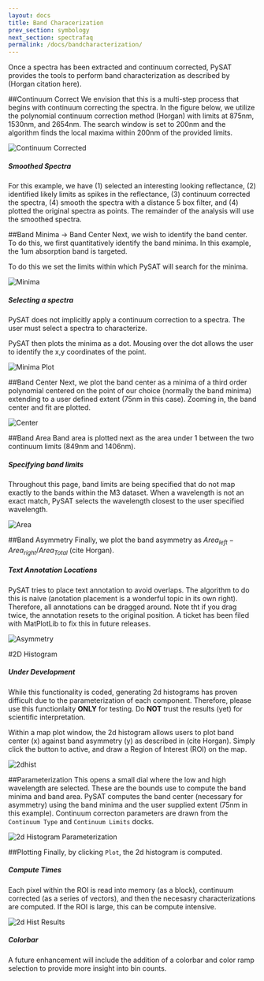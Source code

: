 ```yaml
---
layout: docs
title: Band Characerization
prev_section: symbology
next_section: spectrafaq
permalink: /docs/bandcharacterization/
---
```


Once a spectra has been extracted and continuum corrected, PySAT provides the tools to perform band characterization as described by (Horgan citation here).

##Continuum Correct
We envision that this is a multi-step process that begins with continuum correcting the spectra.  In the figure below, we utilize the polynomial continuum correction method (Horgan) with limits at 875nm, 1530nm, and 2654nm.  The search window is set to 200nm and the algorithm finds the local maxima within 200nm of the provided limits.

![Continuum Corrected](../../img/bandcharacterization/ccorrected.png)

<div class="note">
  <h5>Smoothed Spectra</h5>
  <p>For this example, we have (1) selected an interesting looking reflectance, (2) identified likely limits as spikes in the reflectance, (3) continuum corrected the spectra, (4) smooth the spectra with a distance 5 box filter, and (4) plotted the original spectra as points.  The remainder of the analysis will use the smoothed spectra.</p>
</div>


##Band Minima -> Band Center
Next, we wish to identify the band center.  To do this, we first quantitatively identify the band minima.  In this example, the 1um absorption band is targeted.

To do this we set the limits within which PySAT will search for the minima.

![Minima](../../img/bandcharacterization/minima.png)

<div class="note warning">
  <h5>Selecting a spectra</h5>
  <p>PySAT does not implicitly apply a continuum correction to a spectra.  The user must select a spectra to characterize.</p>
</div>

PySAT then plots the minima as a dot.  Mousing over the dot allows the user to identify the x,y coordinates of the point.

![Minima Plot](../../img/bandcharacterization/minimaplot.png)

##Band Center
Next, we plot the band center as a  minima of a third order polynomial centered on the point of our choice (normally the band minima) extending to a user defined extent (75nm in this case).  Zooming in, the band center and fit are plotted.

![Center](../../img/bandcharacterization/center.png)

##Band Area
Band area is plotted next as the area under 1 between the two continuum limits (849nm and 1406nm).

<div class="note">
  <h5>Specifying band limits</h5>
  <p>Throughout this page, band limits are being specified that do not map exactly to the bands within the M3 dataset.  When a wavelength is not an exact match, PySAT selects the wavelength closest to the user specified wavelength.</p>
</div>

![Area](../../img/bandcharacterization/area.png)

##Band Asymmetry
Finally, we plot the band asymmetry as $Area_{left} - Area_{right} / Area_{Total}$ (cite Horgan).

<div class="note">
  <h5>Text Annotation Locations</h5>
  <p>PySAT tries to place text annotation to avoid overlaps.  The algorithm to do this is naive (anotation placement is a wonderful topic in its own right).  Therefore, all annotations can be dragged around.  Note tht if you drag twice, the annotation resets to the original position.  A ticket has been filed with MatPlotLib to fix this in future releases.</p>
</div>

![Asymmetry](../../img/bandcharacterization/asymmetry.png)

#2D Histogram

<div class="note warning">
  <h5>Under Development</h5>
  <p>While this functionality is coded, generating 2d histograms has proven difficult due to the parameterization of each component.  Therefore, please use this functionlaity <b>ONLY</b> for testing.  Do <b>NOT</b> trust the results (yet) for scientific interpretation.</p>
</div>

Within a map plot window, the 2d histogram allows users to plot band center (x) against band asymmetry (y) as described in (cite Horgan).  Simply click the button to active, and draw a Region of Interest (ROI) on the map.

![2dhist](../../img/bandcharacterization/2dhist.png)

##Parameterization
This opens a small dial where the low and high wavelength are selected.  These are the bounds use to compute the band minima and band area.  PySAT computes the band center (necessary for asymmetry) using the band minima and the user supplied extent (75nm in this example).  Continuum correcton parameters are drawn from the <code>Continuum Type</code> and <code>Continuum Limits</code> docks.

![2d Histogram Parameterization](../../img/bandcharacterization/2dhistparam.png)

##Plotting
Finally, by clicking <code>Plot</code>, the 2d histogram is computed.  

<div class="note">
  <h5>Compute Times</h5>
  <p>Each pixel within the ROI is read into memory (as a block), continuum corrected (as a series of vectors), and then the necesasry characterizations are computed.  If the ROI is large, this can be compute intensive.</p>
</div>

![2d Hist Results](../../img/bandcharacterization/2dhistres.png)

<div class="note">
  <h5>Colorbar</h5>
  <p>A future enhancement will include the addition of a colorbar and color ramp selection to provide more insight into bin counts.</p>
</div>

